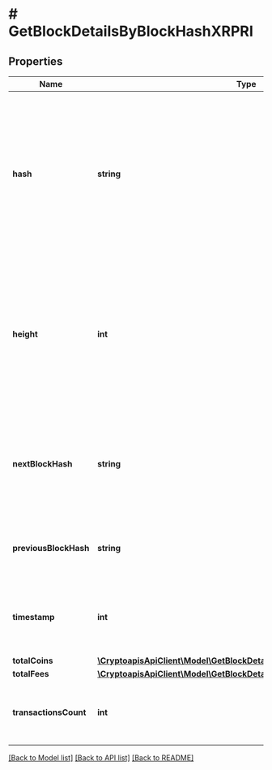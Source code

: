 # # GetBlockDetailsByBlockHashXRPRI

## Properties

Name | Type | Description | Notes
------------ | ------------- | ------------- | -------------
**hash** | **string** | Represents the hash of the block, which is its unique identifier. It represents a cryptographic digital fingerprint made by hashing the block header twice through the SHA256 algorithm. |
**height** | **int** | Represents the number of blocks in the blockchain preceding this specific block. Block numbers have no gaps. A blockchain usually starts with block 0 called the \&quot;Genesis block\&quot;. |
**nextBlockHash** | **string** | Represents the hash of the next block. When this is the last block of the blockchain this value will be an empty string. |
**previousBlockHash** | **string** | Represents the hash of the previous block, also known as the parent block. |
**timestamp** | **int** | Defines the exact date/time when this block was mined in Unix Timestamp. |
**totalCoins** | [**\CryptoapisApiClient\Model\GetBlockDetailsByBlockHashXRPRITotalCoins**](GetBlockDetailsByBlockHashXRPRITotalCoins.md) |  |
**totalFees** | [**\CryptoapisApiClient\Model\GetBlockDetailsByBlockHeightXRPRITotalFees**](GetBlockDetailsByBlockHeightXRPRITotalFees.md) |  |
**transactionsCount** | **int** | Represents the total number of all transactions as part of this block. |

[[Back to Model list]](../../README.md#models) [[Back to API list]](../../README.md#endpoints) [[Back to README]](../../README.md)
